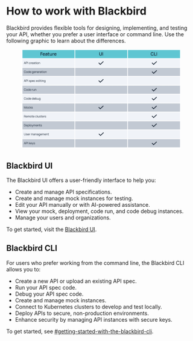 # How to work with Blackbird

Blackbird provides flexible tools for designing, implementing, and testing your API, whether you prefer a user interface or command line. Use the following graphic to learn about the differences.

<figure><img src="../.gitbook/assets/bb 2.png" alt=""><figcaption></figcaption></figure>

## Blackbird UI

The Blackbird UI offers a user-friendly interface to help you:

* Create and manage API specifications.
* Create and manage mock instances for testing.
* Edit your API manually or with AI-powered assistance.
* View your mock, deployment, code run, and code debug instances.
* Manage your users and organizations.

To get started, visit the [Blackbird UI](https://blackbird.a8r.io/dashboard).

## Blackbird CLI

For users who prefer working from the command line, the Blackbird CLI allows you to:

* Create a new API or upload an existing API spec.
* Run your API spec code.
* Debug your API spec code.
* Create and manage mock instances.
* Connect to Kubernetes clusters to develop and test locally.
* Deploy APIs to secure, non-production environments.
* Enhance security by managing API instances with secure keys.

To get started, see [#getting-started-with-the-blackbird-cli](../technical-reference/blackbird-cli/#getting-started-with-the-blackbird-cli "mention").
